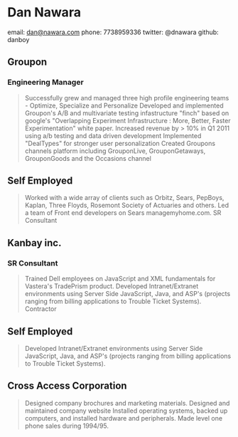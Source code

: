 Dan Nawara
==========

email: dan@nawara.com
phone: 7738959336
twitter: @dnawara
github: danboy

Groupon
-------
### Engineering Manager
>Successfully grew and managed three high profile engineering teams - Optimize, Specialize and Personalize
>Developed and implemented Groupon's A/B and multivariate testing infastructure "finch" based on google's "Overlapping Experiment Infrastructure : More, Better, Faster Experimentation" white paper.
>Increased revenue by > 10% in Q1 2011 using a/b testing and data driven development
>Implemented "DealTypes" for stronger user personalization
>Created Groupons channels platform including GrouponLive, GrouponGetaways, GrouponGoods and the Occasions channel

Self Employed
-------------
>Worked with a wide array of clients such as Orbitz, Sears, PepBoys, Kaplan, Three Floyds, Rosemont Society of Actuaries and others.
>Led a team of Front end developers on Sears managemyhome.com.
>SR Consultant

Kanbay inc.
-----------
### SR Consultant

>Trained Dell employees on JavaScript and XML fundamentals for Vastera's TradePrism product.
>Developed Intranet/Extranet environments using Server Side JavaScript, Java, and ASP's (projects ranging from billing applications to Trouble Ticket Systems).
>Contractor

Self Employed
-------------
>Developed Intranet/Extranet environments using Server Side JavaScript, Java, and ASP's (projects ranging from billing applications to Trouble Ticket Systems).

Cross Access Corporation
------------------------
>Designed company brochures and marketing materials.
>Designed and maintained company website Installed operating systems, backed up computers, and installed hardware and peripherals.
>Made level one phone sales during 1994/95.
